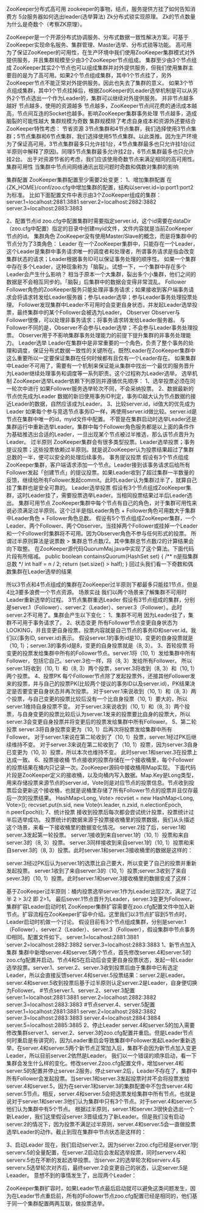 ZooKeeper分布式高可用
zookeeper的事物，结点，服务提供方挂了如何告知消费方
5台服务器如何选出leader(选举算法)
Zk分布式锁实现原理。
Zk的节点数量为什么是奇数个（考察ZK原理）。

ZooKeeper是一个开源分布式协调服务、分布式数据一致性解决方案。可基于ZooKeeper实现命名服务、集群管理、Master选举、分布式锁等功能。
高可用
为了保证ZooKeeper的可用性，在生产环境中我们使用ZooKeeper集群模式对外提供服务，并且集群规模至少由3个ZooKeeper节点组成。
集群至少由3个节点组成
ZooKeeper其实2个节点也可以组成集群并对外提供服务，但我们使用集群主要目的是为了高可用。如果2个节点组成集群，其中1个节点挂了，另外ZooKeeper节点不能正常对外提供服务。因此也失去了集群的意义。
如果3个节点组成集群，其中1个节点挂掉后，根据ZooKeeper的Leader选举机制是可以从另外2个节点选出一个作为Leader的，集群可以继续对外提供服务。
并非节点越多越好
节点越多，使用的资源越多
节点越多，ZooKeeper节点间花费的通讯成本越高，节点间互连的Socket也越多。影响ZooKeeper集群事务处理
节点越多，造成脑裂的可能性越大
集群规模为奇数
集群规模除了考虑自身成本和资源外还要结合ZooKeeper特性考虑：
节省资源
3节点集群和4节点集群，我们选择使用3节点集群；5节点集群和6节点集群，我们选择使用5节点集群。以此类推。因为生产环境为了保证高可用，3节点集群最多只允许挂1台，4节点集群最多也只允许挂1台(过半原则中解释了原因)。同理5节点集群最多允许挂2台，6节点集群最多也只允许挂2台。
出于对资源节省的考虑，我们应该使用奇数节点来满足相同的高可用性。
集群可用性
当集群中节点间网络通讯出现问题时奇数和偶数对集群的影响

集群配置
ZooKeeper集群配置至少需要2处变更：
1、增加集群配置
在{ZK_HOME}/conf/zoo.cfg中增加集群的配置，结构以server.id=ip:port1:port2为标准。
比如下面配置文件中表示由3个ZooKeeper组成的集群：
server.1=localhost:2881:3881
server.2=localhost:2882:3882
server.3=localhost:2883:3883

2、配置节点id
zoo.cfg中配置集群时需要指定server.id，这个id需要在dataDir（zoo.cfg中配置）指定的目录中创建myid文件，文件内容就是当前ZooKeeper节点的id。
集群角色
ZooKeeper没有使用Master/Slave的概念，而是将集群中的节点分为了3类角色：
Leader
在一个ZooKeeper集群中，只能存在一个Leader，这个Leader是集群中事务请求唯一的调度者和处理者，所谓事务请求是指会改变集群状态的请求；Leader根据事务ID可以保证事务处理的顺序性。
如果一个集群中存在多个Leader，这种现象称为「脑裂」。试想一下，一个集群中存在多个Leader会产生什么影响？
相当于原本一个大集群，裂出多个小集群，他们之间的数据是不会相互同步的。「脑裂」后集群中的数据会变得非常混乱。
Follower
Follower角色的ZooKeeper服务只能处理非事务请求；如果接收到客户端事务请求会将请求转发给Leader服务器；参与Leader选举；参与Leader事务处理投票处理。
Follower发现集群中Leader不可用时会变更自身状态，并发起Leader选举投票，最终集群中的某个Follower会被选为Leader。
Observer
Observer与Follower很像，可以处理非事务请求；将事务请求转发给Leader服务器。
与Follower不同的是，Observer不会参与Leader选举；不会参与Leader事务处理投票。
Observer用于不影响集群事务处理能力的前提下提升集群的非事务处理能力。
Leader选举
Leader在集群中是非常重要的一个角色，负责了整个事务的处理和调度，保证分布式数据一致性的关键所在。既然Leader在ZooKeeper集群中这么重要所以一定要保证集群在任何时候都有且仅有一个Leader存在。
如果集群中Leader不可用了，需要有一个机制来保证能从集群中找出一个最优的服务晋升为Leader继续处理事务和调度等一系列职责。这个过程称为Leader选举。
选举机制
ZooKeeper选举Leader依赖下列原则并遵循优先顺序：
1、选举投票必须在同一轮次中进行
如果Follower服务选举轮次不同，不会采纳投票。
2、数据最新的节点优先成为Leader
数据的新旧使用事务ID判定，事务ID越大认为节点数据约接近Leader的数据，自然应该成为Leader。
3、比较server.id，id值大的优先成为Leader
如果每个参与竞选节点事务ID一样，再使用server.id做比较。server.id是节点在集群中唯一的id，myid文件中配置。
不管是在集群启动时选举Leader还是集群运行中重新选举Leader。集群中每个Follower角色服务都是以上面的条件作为基础推选出合适的Leader，一旦出现某个节点被过半推选，那么该节点晋升为Leader。
过半原则
ZooKeeper集群会有很多类型投票。Leader选举投票；事务提议投票；这些投票依赖过半原则。就是说ZooKeeper认为投票结果超过了集群总数的一半，便可以安全的处理后续事务。
事务提议投票
假设有3个节点组成ZooKeeper集群，客户端请求添加一个节点。Leader接到该事务请求后给所有Follower发起「创建节点」的提议投票。如果Leader收到了超过集群一半数量的反馈，继续给所有Follower发起commit。此时Leader认为集群过半了，就算自己挂了集群也是安全可靠的。
Leader选举投票
假设有3个节点组成ZooKeeper集群，这时Leader挂了，需要投票选举Leader。当相同投票结果过半后Leader选出。
集群可用节点
ZooKeeper集群中每个节点有自己的角色，对于集群可用性来说必须满足过半原则。这个过半是指Leader角色 + Follower角色可用数大于集群中Leader角色 + Follower角色总数。
假设有5个节点组成ZooKeeper集群，一个Leader、两个Follower、两个Observer。当挂掉两个Follower或挂掉一个Leader和一个Follower时集群将不可用。因为Observer角色不参与任何形式的投票。
所谓过半原则算法是说票数 > 集群总节点数/2。其中集群总节点数/2的计算结果会向下取整。
在ZooKeeper源代码QuorumMaj.java中实现了这个算法。下面代码片段有所缩减。
public boolean containsQuorum(HashSet<Long> set) {
 /** n是指集群总数 */
 int half = n / 2;
 return (set.size() > half);
}
回过头我们看一下奇数和偶数集群在Leader选举的结果

所以3节点和4节点组成的集群在ZooKeeper过半原则下都最多只能挂1节点，但是4比3要多浪费一个节点资源。
场景实战
我们以两个场景来了解集群不可用时Leader重新选举的过程。
3节点集群重选Leader
假设有3节点组成的集群，分别是server.1（Follower）、server.2（Leader）、server.3（Follower）。此时server.2不可用了。集群会产生以下变化：
1、集群不可用
因为Leader挂了，集群不可用于事务请求了。
2、状态变更
所有Follower节点变更自身状态为LOOKING，并且变更自身投票。投票内容就是自己节点的事务ID和server.id。我们以(事务ID, server.id)表示。
假设server.1的事务id是10，变更的自身投票就是（10, 1）；server.3的事务id是8，变更的自身投票就是（8, 3）。
3、首轮投票
将变更的投票发给集群中所有的Follower节点。server.1将（10, 1）发给集群中所有Follower，包括它自己。server.3也一样，将（8, 3）发给所有Follower。
所以server.1将收到（10, 1）和（8, 3）两个投票，server.3将收到（8, 3）和（10, 1）两个投票。
4、投票PK
每个Follower节点除了发起投票外，还接其他Follower发来的投票，并与自己的投票PK(比较两个提议的事务ID以及server.id)，PK结果决定是否要变更自身状态并再次投票。
对于server.1来说收到（10, 1）和（8, 3）两个投票，与自己变更的投票比较后没有一个比自身投票（10, 1）要大的，所以server.1维持自身投票不变。
对于server.3来说收到（10, 1）和（8, 3）两个投票，与自身变更的投票比较后认为server.1发来的投票要比自身的投票大，所以server.3会变更自身投票并将变更后的投票发给集群中所有Follower。
5、第二轮投票
server.3将自身投票变更为（10, 1）后再次将投票发给集群中所有Follower。
对于server.1来说在第二轮收到了（10, 1）投票，server.1经过PK后继续维持不变。
对于server.3来说在第二轮收到了（10, 1）投票，因为server.3自身已变更为（10, 3）投票，所以本次也维持不变。
此时server.1和server.3在投票上达成一致。
6、投票接收桶
节点接收的投票存储在一个接收桶里，每个Follower的投票结果在桶内只记录一次。ZooKeeper源码中接收桶用Map实现。
下面代码片段是ZooKeeper定义的接收桶，以及向桶内写入数据。Map.Key是Long类型，用来存储投票来源节点的server.id，Vote则是对应节点的投票信息。节点收到投票后会更新这个接收桶，也就是说桶里存储了所有Follower节点的投票并且仅存最后一次的投票结果。
HashMap<Long, Vote> recvset = new HashMap<Long, Vote>();
recvset.put(n.sid, new Vote(n.leader, n.zxid, n.electionEpoch, n.peerEpoch));
7、统计投票
接收到投票后每次都会尝试统计投票，投票统计过半后选举成功。
投票统计的数据来源于投票接收桶里的投票数据，我们从头描述这个场景，来看一下接收桶里的数据变化情况。
server.2挂了后，server.1和server.3发起第一轮投票。
server.1接收到来自server.1的（10, 1）投票和来自server.3的（8, 3）投票。
server.3同样接收到来自server.1的（10, 1）投票和来自server.3的（8, 3）投票。此时server.1和server.3接收桶里的数据是这样的：

server.3经过PK后认为server.1的选票比自己要大，所以变更了自己的投票并重新发起投票。
server.1收到了来自server.3的（10, 1）投票;server.3收到了来自sever.3的（10, 1）投票。此时server.1和server.3接收桶里的数据变成了这样：

基于ZooKeeper过半原则：桶内投票选举server.1作为Leader出现2次，满足了过半 2 > 3/2 即 2>1。
最后sever.1节点晋升为Leader，server.3变更为Follower。
集群扩容Leader启动时机
ZooKeeper集群扩容需要在zoo.cfg配置文件中加入新节点。扩容流程在ZooKeeper扩容中介绍。这里我们以3节点扩容到5节点时，Leader启动时机做一个讨论。
假设目前有3个节点组成集群，分别是server.1（Follower）、server.2（Leader）、server.3（Follower），假设集群中节点事务ID相同。配置文件如下。
server.1=localhost:2881:3881
server.2=localhost:2882:3882
server.3=localhost:2883:3883
1、新节点加入集群
集群中新增server.4和server.5两个节点，首先修改server.4和server.5的zoo.cfg配置并启动。节点4和5在启动后会变更自身投票状态，发起一轮Leader选举投票。server.1、server.2、server.3收到投票后由于集群中已有选定Leader，所以会直接反馈server.4和server.5投票结果：server.2是Leader。server.4和server.5收到投票后基于过半原则认定server.2是Leader，自身便切换为Follower。
#节点server.1、server.2、server.3配置
server.1=localhost:2881:3881
server.2=localhost:2882:3882
server.3=localhost:2883:3883
#节点server.4、server.5配置
server.1=localhost:2881:3881
server.2=localhost:2882:3882
server.3=localhost:2883:3883
server.4=localhost:2884:3884
server.5=localhost:2885:3885
2、停止Leader
server.4和server.5的加入需要修改集群server.1、server.2、server.3的zoo.cfg配置并重启。但是Leader节点何时重启是有讲究的，因为Leader重启会导致集群中Follower发起Leader重新选举。在server.4和server.5两个新节点正常加入后，集群不会因为新节点加入变更Leader，所以目前server.2依然是Leader。
我们以一个错误的顺序启动，看一下集群会发生什么样的变化。修改server.2zoo.cfg配置文件，增加server.4和server.5的配置并停止server.2服务。停止server.2后，Leader不存在了，集群中所有Follower会发起投票。当server.1和server.3发起投票时并不会将投票发给server.4和server.5，因为在server.1和server.3的集群配置中不包含server.4和server.5节点。相反，server.4和server.5会把选票发给集群中所有节点。也就是说对于server.1和server.3他们认为集群中只有3个节点。对于server.4和server.5他们认为集群中有5个节点。
根据过半原则，server.1和server.3很快会选出一个新Leader，我们这里假设server.3晋级成为了新Leader。但是我们没有启动server.2的情况下，因为投票不满足过半原则，server.4和server.5会一直做投票选举Leader的动作。截止到现在集群中节点状态是这样的：

3、启动Leader
现在，我们启动server.2。因为server.2zoo.cfg已经是server.1到serverv.5的全量配置，在server.2启动后会发起选举投票，同时serverv.4和serverv.5也在不断的发起选举投票。当server.2的选举轮次和serverv.4与serverv.5选举轮次对齐后，最终server.2会变更自己的状态，认定server.5是Leaader。
意想不到的事情发生了，出现两个Leader：

ZooKeeper集群扩容时，如果Leader节点最后启动就可以避免这类问题发生，因为在Leader节点重启前，所有的Follower节点zoo.cfg配置已经是相同的，他们基于同一个集群配置两两互联，做投票选举。